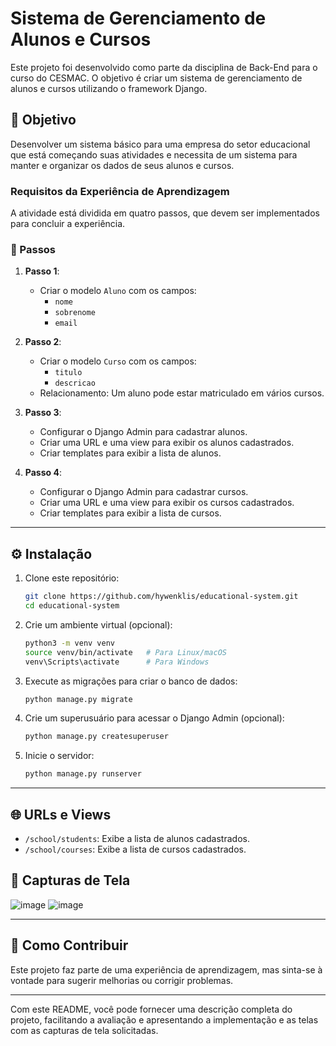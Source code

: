 # Sistema de Gerenciamento de Alunos e Cursos

Este projeto foi desenvolvido como parte da disciplina de Back-End para o curso do CESMAC. O objetivo é criar um sistema de gerenciamento de alunos e cursos utilizando o framework Django.

## 🎯 Objetivo

Desenvolver um sistema básico para uma empresa do setor educacional que está começando suas atividades e necessita de um sistema para manter e organizar os dados de seus alunos e cursos.

### Requisitos da Experiência de Aprendizagem

A atividade está dividida em quatro passos, que devem ser implementados para concluir a experiência.

### 📝 Passos

1. **Passo 1**:
   - Criar o modelo `Aluno` com os campos:
     - `nome`
     - `sobrenome`
     - `email`

2. **Passo 2**:
   - Criar o modelo `Curso` com os campos:
     - `titulo`
     - `descricao`
   - Relacionamento: Um aluno pode estar matriculado em vários cursos.

3. **Passo 3**:
   - Configurar o Django Admin para cadastrar alunos.
   - Criar uma URL e uma view para exibir os alunos cadastrados.
   - Criar templates para exibir a lista de alunos.

4. **Passo 4**:
   - Configurar o Django Admin para cadastrar cursos.
   - Criar uma URL e uma view para exibir os cursos cadastrados.
   - Criar templates para exibir a lista de cursos.

---

## ⚙️ Instalação

1. Clone este repositório:
   ```bash
   git clone https://github.com/hywenklis/educational-system.git
   cd educational-system
   ```

2. Crie um ambiente virtual (opcional):
   ```bash
   python3 -m venv venv
   source venv/bin/activate   # Para Linux/macOS
   venv\Scripts\activate      # Para Windows
   ```
   
3. Execute as migrações para criar o banco de dados:
   ```bash
   python manage.py migrate
   ```

4. Crie um superusuário para acessar o Django Admin (opcional):
   ```bash
   python manage.py createsuperuser
   ```

5. Inicie o servidor:
   ```bash
   python manage.py runserver
   ```
---

## 🌐 URLs e Views

- `/school/students`: Exibe a lista de alunos cadastrados.
- `/school/courses`: Exibe a lista de cursos cadastrados.

## 📸 Capturas de Tela
![image](https://github.com/user-attachments/assets/26e44cf6-4996-4074-8fe0-e3c64088d623)
![image](https://github.com/user-attachments/assets/eb4c4750-d52a-428f-80fd-deb84c260793)


---

## 🔄 Como Contribuir

Este projeto faz parte de uma experiência de aprendizagem, mas sinta-se à vontade para sugerir melhorias ou corrigir problemas.

---

Com este README, você pode fornecer uma descrição completa do projeto, facilitando a avaliação e apresentando a implementação e as telas com as capturas de tela solicitadas.
